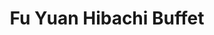 ---
layout: place
title: "Fu Yuan Hibachi Buffet"
permalink: /indiana/plainfield/fu-yuan-hibachi-buffet.html
stateAbbr: IN
stateName: Indiana
cityName: Plainfield
seo:
  name: "Fu Yuan Hibachi Buffet"
  type: Restaurant
  links: https://fuyuanhibachi.shop/
description: "Japanese BBQ house with an expansive lunch & dinner buffet including sushi & fried rice dishes. Fu Yuan Hibachi Buffet serves delicious sushi in Plainfield, Indiana. Try fresh Japanese dishes for a great dining experience. Available for takeout, delivery, lunch, and dinner."
place_id: ChIJ2cQVVkmkbIgRZgoOlogFiKs
photos:
  - name: >-
      places/ChIJ2cQVVkmkbIgRZgoOlogFiKs/photos/AeeoHcKuHiMn3A7UpYxiCNKdE3MoL9iSAG6-MaRnHt2KV20JlxNlxH3bDBgRdAYVPFIV4yzG6KaCQ3ZbqSe9M1HOdMFH3wgl64HDRJh-v685uwCJSv6vI_y5MV3bCQzukQ0TBdQKJBeGwOvmrru_HSxut76kDCNQh4voQwHQEhUrQokz7WIFC_prMOuIJpy2dybarI5f3hPDocOUtFH_gS0C0n0enkcKdx_zv85c93A_VialR0kGaaBRz-ZwB4gdR87IYRVbZWOP56q-5bUSeXALuJa7TkuFt6a5VDVm_KXtkZUCvWgoT-ygLHmDC_ehTsqklGUPk6qJWR5e_m59hHZHbyqZ2p8fq4VucjyGIiJlwzFs2r9bbt5pdV2WWK5BRqCUsBBJHxmOja8tPdzzPRhVuCBgSjuf-bb-eismN4x-txQ
    widthPx: 4032
    heightPx: 3024
    authorAttributions:
      - displayName: Maria143 Enrique
        uri: https://maps.google.com/maps/contrib/110686748679157238791
        photoUri: >-
          https://lh3.googleusercontent.com/a-/ALV-UjUaHAC8H-JRgkRDiDsHJSXZGW76i08fDTtLHqKvBY1lx2LR1lgC=s100-p-k-no-mo
    flagContentUri: >-
      https://www.google.com/local/imagery/report/?cb_client=maps_api_places.places_api&image_key=!1e10!2sCIHM0ogKEICAgIDE7am0NA&hl=en-US
    googleMapsUri: >-
      https://www.google.com/maps/place//data=!3m4!1e2!3m2!1sCIHM0ogKEICAgIDE7am0NA!2e10!4m2!3m1!1s0x886ca4495615c4d9:0xab880588960e0a66
  - name: >-
      places/ChIJ2cQVVkmkbIgRZgoOlogFiKs/photos/AeeoHcLrtkly6QqzK1hNZAcUIUkY1KLwOtF1EHJ6PgIJSjXOk5KwnO7-ao2qCs2kCwVaUg6foG8MxrmIth2ReXf98Wpkgn4Vza1lH_9vjN9Av6y7nvO5QpMWy-VzAL-ARJ8e6-0r42iNmapQVzU5_2fuN6sP4FKCgzIDsNy3c3SUlxYXRIi9DdsSBFATnFWEl8FcP03VbVjiYkmRC4gZwZtDQkHsDKKx_-Aciow1h_hSNWcVXzcV5Cw8Nhb3Ifh2dnjj0WEvx8wcJwNQqyJT7SkGZKwThQ2IAYO7_xn4_MrUNqdqz0tt3BxWueUo9E4IprcO_keg1WuQs1e5n7FdF6tiWExDy3uuRQvd53Setv4AsCudOvtchR-80W9Q6WaxLi1x0vdyYFgPYg-U1DAVoyffXN8B9M5FGrd5ka1B5Z4yrvz-Zw
    widthPx: 4032
    heightPx: 3024
    authorAttributions:
      - displayName: Nooroodin84
        uri: https://maps.google.com/maps/contrib/110365450446427215090
        photoUri: >-
          https://lh3.googleusercontent.com/a-/ALV-UjUJVDbUi81cpXRBpBf4GZ9-XBE9WhpQwAgeQ8r-OBVPdUAQtJ01Jw=s100-p-k-no-mo
    flagContentUri: >-
      https://www.google.com/local/imagery/report/?cb_client=maps_api_places.places_api&image_key=!1e10!2sCIHM0ogKEICAgIDhspPaMQ&hl=en-US
    googleMapsUri: >-
      https://www.google.com/maps/place//data=!3m4!1e2!3m2!1sCIHM0ogKEICAgIDhspPaMQ!2e10!4m2!3m1!1s0x886ca4495615c4d9:0xab880588960e0a66
  - name: >-
      places/ChIJ2cQVVkmkbIgRZgoOlogFiKs/photos/AeeoHcIN5m_x-Zm0gpPv73fnyWzCabiWPBiCa5D_fzIYB_SLrCIX5pZzShy0e5k9XYVgkjSgx1TbS7hhRCTJCbnsNqETl9fVxVL9snBDimOjb1K3oP17DmIK6vMyNoYCPREDyLWW-W9Sn8UCDmTa-pigFEvLEaUeGFw-ix6d80FpLyfiuBawi_xVNutHds6ctInIhs5CnGinpdTMnzf45c5SikHDqdcn5spqAYA6BFg3jIc1As6qO9PiEYo-eUJ5UypvSOjFISXEAz8qJl9SGeazcAvgNy60EprNbf20AjkP_zpW-l2HKsgZSW3hpJSU8jrIpnsIKkJt1EDUTVexj0LdymT-T0gpT6kbznF3GRA3w5wR22s3MJRADmIh7p8KymctWzD0LDB2tzxNJC0m5UXtv0FuwTlZHMwlD5q040w9pDrcFg
    widthPx: 4000
    heightPx: 3000
    authorAttributions:
      - displayName: Magnificent Smith
        uri: https://maps.google.com/maps/contrib/101244357212095388650
        photoUri: >-
          https://lh3.googleusercontent.com/a/ACg8ocJnhJ3xLso2Gw9L1dktd4FameGQjZkEAVoyjwe3KPujhrkc-w=s100-p-k-no-mo
    flagContentUri: >-
      https://www.google.com/local/imagery/report/?cb_client=maps_api_places.places_api&image_key=!1e10!2sCIHM0ogKEICAgIDn0e_WPw&hl=en-US
    googleMapsUri: >-
      https://www.google.com/maps/place//data=!3m4!1e2!3m2!1sCIHM0ogKEICAgIDn0e_WPw!2e10!4m2!3m1!1s0x886ca4495615c4d9:0xab880588960e0a66
  - name: >-
      places/ChIJ2cQVVkmkbIgRZgoOlogFiKs/photos/AeeoHcLnVKNqkNfDKVLSTxcwdJgXHYGxfZdXuc9Dj89f7FFqhtbde3Rnfrl1rw7ev9liWNH3VS4qlANO0E74D1_NW6gN1uasJrqUpHP6Ziq-_BKYIMteACJuxnu784UNnV5TYaZiySuZFRcw84c9mmmh0dfFofOqoczjW78KNqwx7HGhE5xn8-rD5LeuXxx2tpb1EYXOc5LsUSw_bsbE1qxTIJLMAauz0hMbH5aqM0H28o-2186mUqQzWlMfTAo-dlQdrYqBLLBCCC2NY1mvKRtS2cq3bwU0C30OW0lXsYNWXLeu5Gb4GpTK_uMeoKLJsxm-ZIsI0x-uTZeg9wi4Ipc2GOIWx-oA3fOS3gAksQnSoWw9OKfzYAomusAu_wVDBj-FrD1LCGxxmvlBgGltgRocmYxHAwg3D1DcmpKYyFqk20393g
    widthPx: 4080
    heightPx: 3072
    authorAttributions:
      - displayName: MC
        uri: https://maps.google.com/maps/contrib/105441240955004363983
        photoUri: >-
          https://lh3.googleusercontent.com/a-/ALV-UjWxNQ_ItlIL12YZNEiGwM2p9CRZynrBpovJG5VQcAvAKwQP3a7r=s100-p-k-no-mo
    flagContentUri: >-
      https://www.google.com/local/imagery/report/?cb_client=maps_api_places.places_api&image_key=!1e10!2sCIHM0ogKEICAgICbqcaceg&hl=en-US
    googleMapsUri: >-
      https://www.google.com/maps/place//data=!3m4!1e2!3m2!1sCIHM0ogKEICAgICbqcaceg!2e10!4m2!3m1!1s0x886ca4495615c4d9:0xab880588960e0a66
  - name: >-
      places/ChIJ2cQVVkmkbIgRZgoOlogFiKs/photos/AeeoHcLPiZ5njaObAxzx9oTMmXuNOfVLaKItPCbNHzryQkdAl2NauBxSZCjSZykt0VR3xOhO6hyCmVTvQXzUBpjWF3QYPBRdEviUL_SbBAMp0zhy-t-Tk2SaMNuNnpQ0DEHybXacmgs_nZFDOBF-F5AKYxEe5cP1vGaYoDkzeKoIOU5Xr3QpwSq6v307iL8lnV-af1xsiIUCEGVBMzAlmXyjLGPbKr0NLPWOoTfx2D9DVX_1zsCDOHL9g07IuBbfYA-W4eajCop4xTuyF2oWcSSlJizK6mZyb-IKMYVhuy6y6DEBlwEYIShzKrmxM8f_Fyx7b34pLcDC-wSXF6XdENygudM9U195O-LKSlONf7pNWoJM0sA-PmNP5BQt_vx8iDtZDLMmhVQzR9xcaScera0z9OOJF0Hqm1Ba2MzslIcLfuJxYQ
    widthPx: 4032
    heightPx: 1908
    authorAttributions:
      - displayName: John Patton
        uri: https://maps.google.com/maps/contrib/109563920437519386004
        photoUri: >-
          https://lh3.googleusercontent.com/a-/ALV-UjWvn9PbbF-WqYyrnp9-9aRLYVM52-Mos1XS_bzwzxRDXI9cWafU0g=s100-p-k-no-mo
    flagContentUri: >-
      https://www.google.com/local/imagery/report/?cb_client=maps_api_places.places_api&image_key=!1e10!2sCIHM0ogKEICAgID23sj_Yw&hl=en-US
    googleMapsUri: >-
      https://www.google.com/maps/place//data=!3m4!1e2!3m2!1sCIHM0ogKEICAgID23sj_Yw!2e10!4m2!3m1!1s0x886ca4495615c4d9:0xab880588960e0a66
  - name: >-
      places/ChIJ2cQVVkmkbIgRZgoOlogFiKs/photos/AeeoHcKqw5s2h7YjBTwcDUdUFdqivfz9j4vlH-Z2rKZr5H_ogBBzYXWtXBBMp26MVc1UDoMqIuTzTNbjRJ-23NazXdxWOCXuJV39c4WDA48ybWLy-td3rvEiDMr0RAisLYxaQxa_f007jcOMsHS_S5n6aMoDn4wIWS_vo8_KuD2CfNYJ3PYXHaWGRLgN6bkZ0aiULIaVjrBsWRzlqcbfoeOKB3laf_oHqxcOK6KHwocXL3nLvIJAjkn2wovajWem0vnWY66btPUem7Diqm5iL7gSIpz_PriUmZWue6ykiM7kKtVZP6kJPnerM8Qcg3RVWg-36cY5XBRpzjTxjjWXlYw2Kkp3PBc0GF-9f-GdILBG_eiEAIRAdlnl3Uxl0FaalOH5L7e7ZUwBnjC8YPiqMzREnIsSS5RtaA13VOO4WNxirlFu-w
    widthPx: 4080
    heightPx: 3072
    authorAttributions:
      - displayName: Daniel Watson
        uri: https://maps.google.com/maps/contrib/105147023118361223522
        photoUri: >-
          https://lh3.googleusercontent.com/a-/ALV-UjUA7Dz7g286MoZ2acOrqppfVi9SollvuYf-Q3eGZRi2qhTxgDNcPg=s100-p-k-no-mo
    flagContentUri: >-
      https://www.google.com/local/imagery/report/?cb_client=maps_api_places.places_api&image_key=!1e10!2sCIHM0ogKEICAgICT09_VEA&hl=en-US
    googleMapsUri: >-
      https://www.google.com/maps/place//data=!3m4!1e2!3m2!1sCIHM0ogKEICAgICT09_VEA!2e10!4m2!3m1!1s0x886ca4495615c4d9:0xab880588960e0a66
  - name: >-
      places/ChIJ2cQVVkmkbIgRZgoOlogFiKs/photos/AeeoHcKku1RX2tB1gaEO4x17xBEGPkilwWUAhE4jOgElfcubj4ZP8tknf0m1biuyzUnqLOo8DktbHkSQIyoxQCIrtoCkKi8S5Z4beIFegoS8y6fa0THh_RtKA4jWozsJo8xpLm_3uyJ-PmxCAiqQRK1Rg9AySQBVs0jntVYZ0POPRrWoWCYCLvEcHSKb7GqRaP4vziIpzTwMeNnKpG-9EQQLj7b-4llHxUWcGkJruYh9y-582L0Gx1AOx_cKIA2BGirdgFnnWRc6oUDFxGMJvEDtQwnTQeodaPnDp_VA_yD-E812glqncqbOSSXYCv0w6_nxXSxAyXZsabtX3O5EtHN_yRTa5PpPh0hQr0ER0xq7wJRz83pHvFVMsGaEYecUOrrWFJrVqV0AiUX-oJ32S0YZAL_cZkkf5SVUdwe9BfcmoaWUiQ
    widthPx: 3468
    heightPx: 4624
    authorAttributions:
      - displayName: Jesse Felmy
        uri: https://maps.google.com/maps/contrib/113421734768186138766
        photoUri: >-
          https://lh3.googleusercontent.com/a-/ALV-UjXz4YiiWnpDPrBBRQqGArAxqqPT4qv-ShBbkolYRX3WytIW7CXH=s100-p-k-no-mo
    flagContentUri: >-
      https://www.google.com/local/imagery/report/?cb_client=maps_api_places.places_api&image_key=!1e10!2sCIHM0ogKEICAgICWvPDFNg&hl=en-US
    googleMapsUri: >-
      https://www.google.com/maps/place//data=!3m4!1e2!3m2!1sCIHM0ogKEICAgICWvPDFNg!2e10!4m2!3m1!1s0x886ca4495615c4d9:0xab880588960e0a66
  - name: >-
      places/ChIJ2cQVVkmkbIgRZgoOlogFiKs/photos/AeeoHcLoHdg40Zt87WWJ2GMAWm4iSuH2XjlCJdmkL4acu-ZiyzHqXKvgFtbZYtuauM_d7xDWniChx3A4ljuvEFoydnF-9Dtz0sUg9X4ofQ99VWNG3dfPuyrbUokL8Qf3aU85ACu1t0rFITJPnJz_LOF44G-nXV6x0PAj2OkT_Wupkm2z2YI3tIY6uv1_sqJVBSG7HLOeKcEl-WbGOXpW1ik2pcfTzWhGfoqngaSe8It_TwQRzgrWfOWi8R0eLyR1mCkKkO8dnQoMFeR_kVE9AXMPzuOk0cQTP_PBY7-3Wng3ctYZRwVamQ3tLYWmrTsWaZLPVIpv25XNkVcWmS1vDrkvPJeQRKW0b_0WKdPAQPyxzvHn9DS676JYMnh6E1S6kmIQw6SrRtJ5f0XIpgwzm2wfTrnB-5z9k1ZxZJrg89upDsmeuMnD
    widthPx: 4032
    heightPx: 3024
    authorAttributions:
      - displayName: Diana Voloshyna
        uri: https://maps.google.com/maps/contrib/109435972479917259777
        photoUri: >-
          https://lh3.googleusercontent.com/a-/ALV-UjW8H9oS1iHZewK1NM-CM73_qbNYPOZefTX7XMubr5Ch2-pLwByuqQ=s100-p-k-no-mo
    flagContentUri: >-
      https://www.google.com/local/imagery/report/?cb_client=maps_api_places.places_api&image_key=!1e10!2sCIHM0ogKEICAgIDmzr_0lAE&hl=en-US
    googleMapsUri: >-
      https://www.google.com/maps/place//data=!3m4!1e2!3m2!1sCIHM0ogKEICAgIDmzr_0lAE!2e10!4m2!3m1!1s0x886ca4495615c4d9:0xab880588960e0a66
  - name: >-
      places/ChIJ2cQVVkmkbIgRZgoOlogFiKs/photos/AeeoHcK-ICc9KcednGQ8HAz7gs39dyvzpBSkgc8m9eW6TXV22qv-lRpGZGwTgLBrYgFIIR2nUWFeeY1c7JQZre53qAH8eDe88q64TPM7SECw-nBRQwDPxyol4XpfgpuaUaf9xW8dK9w3BNU5sBmVQ42YJnbE0tiBGlyrFIsCtrV5yn2kWbijLqA45dmxG6mXv_cdle0iiWXEb19N9nb65FMnUB92cprT12RxNRsm-eAKNcdDYkzSQM9Ij1l5n0dmZNEfSFJ7jvpMLZf6hn5igz64EwOHTMXocIOJYj85eiIzd2F_CfEQgHtDn2mx5jYjf2NIz9GH-fK9g0h2-lXioqi8NXbh_ZVNV763A3kDhWVjt0-LMkMdF-1chAsGsSKzd0IF1GVsIxAZQ7oxOWMW3euNgIuMoyjVKTdDjQrNoHpE2umJe-0
    widthPx: 4032
    heightPx: 3024
    authorAttributions:
      - displayName: Eric Willman
        uri: https://maps.google.com/maps/contrib/116834885870765132669
        photoUri: >-
          https://lh3.googleusercontent.com/a-/ALV-UjW3jPOo50rTUbIL10invXOLWG0qenSkrEO-hVY2bWgGNhUHrIU=s100-p-k-no-mo
    flagContentUri: >-
      https://www.google.com/local/imagery/report/?cb_client=maps_api_places.places_api&image_key=!1e10!2sCIHM0ogKEICAgIDy-8eqrgE&hl=en-US
    googleMapsUri: >-
      https://www.google.com/maps/place//data=!3m4!1e2!3m2!1sCIHM0ogKEICAgIDy-8eqrgE!2e10!4m2!3m1!1s0x886ca4495615c4d9:0xab880588960e0a66
  - name: >-
      places/ChIJ2cQVVkmkbIgRZgoOlogFiKs/photos/AeeoHcLWLjlDRpUymHE8u1THon4cVRYGkTojZ_rdE5-KwBZui8I9LBGmke7wcqD2B8YbeX930eZNcYEaxvXw6zb9SbFG26duzAp0RgMuGI8cYiW0INMmDZcne5dqqMxHXms_nGjmX1r0_ScOJdytvRYKGF_NmOM6VP9gcW1nNhDpZb9V9T-RgGBMccE5c9lZQeIlKkGQQLz-KnK8j2M8JRk1fpHzXbHKA-OKoY5oeCXei8g-3H6tMIYmcsIoNhnpo16Eo2rN-diSVcQPBmXYkSp-4oBzkLEW8cTcojktDhPzF6Fc6BMugcaecnLstYITcBBUxBPSWGX2Bz3XvwpRdUH-yAFf_6v5mKO54e69fbtF4A4RYBJBC02DcNf6H9x3rah5z5gppkcmj_q4lA6GviPPaqIGUrLprCIzwBMw4cD6I440M536
    widthPx: 4032
    heightPx: 3024
    authorAttributions:
      - displayName: Flighest One
        uri: https://maps.google.com/maps/contrib/117621040524208925489
        photoUri: >-
          https://lh3.googleusercontent.com/a-/ALV-UjUWDepJGVysUD-74EAjTXE53aQsHqbsj4svVdCENbW0KONuLZnJ7w=s100-p-k-no-mo
    flagContentUri: >-
      https://www.google.com/local/imagery/report/?cb_client=maps_api_places.places_api&image_key=!1e10!2sCIHM0ogKEICAgIDE5b_snwE&hl=en-US
    googleMapsUri: >-
      https://www.google.com/maps/place//data=!3m4!1e2!3m2!1sCIHM0ogKEICAgIDE5b_snwE!2e10!4m2!3m1!1s0x886ca4495615c4d9:0xab880588960e0a66
address: 2535 E Main St, Plainfield, IN 46168, USA
street: 2535 E Main St
city: Plainfield
state: IN
zip: '46168'
country: USA
neighborhood: null
latitude: '39.713625'
longitude: '-86.362457'
accessibility_options:
  wheelchairAccessibleParking: true
  wheelchairAccessibleEntrance: true
  wheelchairAccessibleRestroom: true
  wheelchairAccessibleSeating: true
business_status: OPERATIONAL
name: Fu Yuan Hibachi Buffet
google_maps_links:
  directionsUri: >-
    https://www.google.com/maps/dir//''/data=!4m7!4m6!1m1!4e2!1m2!1m1!1s0x886ca4495615c4d9:0xab880588960e0a66!3e0
  placeUri: https://maps.google.com/?cid=12360135261509519974
  writeAReviewUri: >-
    https://www.google.com/maps/place//data=!4m3!3m2!1s0x886ca4495615c4d9:0xab880588960e0a66!12e1
  reviewsUri: >-
    https://www.google.com/maps/place//data=!4m4!3m3!1s0x886ca4495615c4d9:0xab880588960e0a66!9m1!1b1
  photosUri: >-
    https://www.google.com/maps/place//data=!4m3!3m2!1s0x886ca4495615c4d9:0xab880588960e0a66!10e5
primary_type: Japanese Restaurant
opening_hours:
  regular: null
  current: null
secondary_opening_hours:
  regular:
    weekdayDescriptions: null
    type: null
  current:
    weekdayDescriptions: null
    type: null
phone: (317) 742-5558
price_level: PRICE_LEVEL_MODERATE
price_range: $10 &ndash; $20
rating: '4.0'
rating_count: 0
website: https://fuyuanhibachi.shop/
reviews:
  - name: >-
      places/ChIJ2cQVVkmkbIgRZgoOlogFiKs/reviews/ChZDSUhNMG9nS0VJQ0FnSUNicWNhY0NnEAE
    relativePublishTimeDescription: 8 months ago
    rating: 2
    text:
      text: >-
        Well let's start with the good part. I went on a Sunday for lunch. 
        Dessert was good and each dish was served hot. Now to the ugh part.
        Every dish didn't look like it had any care when cooked. The taste was
        definitely missing something. My favorite Chinese take out has more love
        given to it. The sushi looked like it sat there for a while.  I tried
        the hibachi where you get your own ingredients expecting you made
        something yummy but my first bite I spit it in my napkin. I didn't
        bother to just go with swallowing it.    Seafood was plentiful but small
        in comparison.  General Tai's and coconut shrimp were overdone and too
        much breading.  Noodles were bland and small.  Soup was basic and again
        lacked flavor.  I wasn't feeling the Chinese food so went with
        American.  What could go wrong right?  Mac and cheese was cold and
        mashed potatoes definitely had the came out of a bag taste. Gravy did as
        well. I'd get new chefs. I'm not sure how this place gets amazing
        reviews.  For me to come all the way to Plainfield I truly expected
        something much better. I won't be back. I'd travel up north or south to
        get something more edible for the money.
      languageCode: en
    originalText:
      text: >-
        Well let's start with the good part. I went on a Sunday for lunch. 
        Dessert was good and each dish was served hot. Now to the ugh part.
        Every dish didn't look like it had any care when cooked. The taste was
        definitely missing something. My favorite Chinese take out has more love
        given to it. The sushi looked like it sat there for a while.  I tried
        the hibachi where you get your own ingredients expecting you made
        something yummy but my first bite I spit it in my napkin. I didn't
        bother to just go with swallowing it.    Seafood was plentiful but small
        in comparison.  General Tai's and coconut shrimp were overdone and too
        much breading.  Noodles were bland and small.  Soup was basic and again
        lacked flavor.  I wasn't feeling the Chinese food so went with
        American.  What could go wrong right?  Mac and cheese was cold and
        mashed potatoes definitely had the came out of a bag taste. Gravy did as
        well. I'd get new chefs. I'm not sure how this place gets amazing
        reviews.  For me to come all the way to Plainfield I truly expected
        something much better. I won't be back. I'd travel up north or south to
        get something more edible for the money.
      languageCode: en
    authorAttribution:
      displayName: MC
      uri: https://www.google.com/maps/contrib/105441240955004363983/reviews
      photoUri: >-
        https://lh3.googleusercontent.com/a-/ALV-UjWxNQ_ItlIL12YZNEiGwM2p9CRZynrBpovJG5VQcAvAKwQP3a7r=s128-c0x00000000-cc-rp-mo-ba6
    publishTime: '2024-07-28T18:00:16.974536Z'
    flagContentUri: >-
      https://www.google.com/local/review/rap/report?postId=ChZDSUhNMG9nS0VJQ0FnSUNicWNhY0NnEAE&d=17924085&t=1
    googleMapsUri: >-
      https://www.google.com/maps/reviews/data=!4m6!14m5!1m4!2m3!1sChZDSUhNMG9nS0VJQ0FnSUNicWNhY0NnEAE!2m1!1s0x886ca4495615c4d9:0xab880588960e0a66
  - name: >-
      places/ChIJ2cQVVkmkbIgRZgoOlogFiKs/reviews/ChZDSUhNMG9nS0VJQ0FnTUNBbGZ2akhBEAE
    relativePublishTimeDescription: 2 months ago
    rating: 2
    text:
      text: >-
        The staff were friendly! The bathrooms were not so appealing. There was
        literal duct tape holding things together in the bathroom. The
        restaurant itself was not bad as far as decorations and environment go.
        There was a nasty smell near the table my family and I were sitting at.
        It smelled like sewage. Not a fun smell, glad it didn't make an
        appearance until we finished eating. The food... none of it was hot.
        None of it had flavor and it was chewy. I didn't finish my plate because
        it just wasn't good and I was a bit fearful of getting sick because the
        hot food was not hot. The buffet line did not have any food labeled and
        there was a long hair stuck to one of the serving tongs in one of the
        food dishes. The cost is kind of expensive for the quality of food
        you're getting. The bill came out to $50 and some change for two adults
        and a child plus the cost of drinks. This totals around $15 and some
        change per adult. The food was not worth this. I came here because it
        was rated 4 stars.. after eating here, I have no idea why! Won't be
        returning.
      languageCode: en
    originalText:
      text: >-
        The staff were friendly! The bathrooms were not so appealing. There was
        literal duct tape holding things together in the bathroom. The
        restaurant itself was not bad as far as decorations and environment go.
        There was a nasty smell near the table my family and I were sitting at.
        It smelled like sewage. Not a fun smell, glad it didn't make an
        appearance until we finished eating. The food... none of it was hot.
        None of it had flavor and it was chewy. I didn't finish my plate because
        it just wasn't good and I was a bit fearful of getting sick because the
        hot food was not hot. The buffet line did not have any food labeled and
        there was a long hair stuck to one of the serving tongs in one of the
        food dishes. The cost is kind of expensive for the quality of food
        you're getting. The bill came out to $50 and some change for two adults
        and a child plus the cost of drinks. This totals around $15 and some
        change per adult. The food was not worth this. I came here because it
        was rated 4 stars.. after eating here, I have no idea why! Won't be
        returning.
      languageCode: en
    authorAttribution:
      displayName: bre nicole
      uri: https://www.google.com/maps/contrib/113944160118888426162/reviews
      photoUri: >-
        https://lh3.googleusercontent.com/a/ACg8ocKHzPlByEa6IQCw38LWlIPZ4QZp7Dk2mRuomVu1njtvgVIoJA=s128-c0x00000000-cc-rp-mo
    publishTime: '2025-02-02T20:05:06.921382Z'
    flagContentUri: >-
      https://www.google.com/local/review/rap/report?postId=ChZDSUhNMG9nS0VJQ0FnTUNBbGZ2akhBEAE&d=17924085&t=1
    googleMapsUri: >-
      https://www.google.com/maps/reviews/data=!4m6!14m5!1m4!2m3!1sChZDSUhNMG9nS0VJQ0FnTUNBbGZ2akhBEAE!2m1!1s0x886ca4495615c4d9:0xab880588960e0a66
  - name: >-
      places/ChIJ2cQVVkmkbIgRZgoOlogFiKs/reviews/ChdDSUhNMG9nS0VJQ0FnSUN4dGZxSDNRRRAB
    relativePublishTimeDescription: a year ago
    rating: 5
    text:
      text: >-
        ABSOLUTELY LOVE THIS BUFFET! I always go here when in the area, I live a
        couple hours away and will always choose this restaurant when visiting.
        They have so many different options and it is not too bad of a price.
        The restaurant is always clean and very quiet. You are able to enjoy a
        nice meal here. The bacon chicken is fantastic and would recommend it
        100%. It is also kid-friendly who are picky eaters. They had mac and
        cheese and chicken nuggets when I visited last. You will not regret
        stopping by this location!
      languageCode: en
    originalText:
      text: >-
        ABSOLUTELY LOVE THIS BUFFET! I always go here when in the area, I live a
        couple hours away and will always choose this restaurant when visiting.
        They have so many different options and it is not too bad of a price.
        The restaurant is always clean and very quiet. You are able to enjoy a
        nice meal here. The bacon chicken is fantastic and would recommend it
        100%. It is also kid-friendly who are picky eaters. They had mac and
        cheese and chicken nuggets when I visited last. You will not regret
        stopping by this location!
      languageCode: en
    authorAttribution:
      displayName: Bean !
      uri: https://www.google.com/maps/contrib/112903871452033140177/reviews
      photoUri: >-
        https://lh3.googleusercontent.com/a-/ALV-UjVhlSAk013jRDbuI4s3lp1ThBCRDNqqNXM2jyLmXFEc1YQJkPEP=s128-c0x00000000-cc-rp-mo-ba5
    publishTime: '2023-05-22T19:10:23.238627Z'
    flagContentUri: >-
      https://www.google.com/local/review/rap/report?postId=ChdDSUhNMG9nS0VJQ0FnSUN4dGZxSDNRRRAB&d=17924085&t=1
    googleMapsUri: >-
      https://www.google.com/maps/reviews/data=!4m6!14m5!1m4!2m3!1sChdDSUhNMG9nS0VJQ0FnSUN4dGZxSDNRRRAB!2m1!1s0x886ca4495615c4d9:0xab880588960e0a66
  - name: >-
      places/ChIJ2cQVVkmkbIgRZgoOlogFiKs/reviews/ChdDSUhNMG9nS0VJQ0FnSUNmeEtXZXJRRRAB
    relativePublishTimeDescription: 3 months ago
    rating: 1
    text:
      text: >-
        We live close and have tried this place multiple times. Our last visit
        the food was dry and the sushi selection looked like it had set out all
        day. We picked other options and sat down. Our waitress was very pushy
        to take our plates and brought us the bill before we even got through
        our first plate. Saying you can pay now and was very pushy about it.
        Like she wanted us to leave as soon as possible it was very awkward. 
        Then I took my daughter to the bathroom and hoe I wish I would of took a
        picture of the disgusting seen. The bathroom looked like it was flooded
        toilet paper stuck on the floor really nasty.. I wish I would of seen
        the bathroom before we got food we would of never sat down.I would love
        to see the health department report for this restaurant no way they pass
        inspection.
      languageCode: en
    originalText:
      text: >-
        We live close and have tried this place multiple times. Our last visit
        the food was dry and the sushi selection looked like it had set out all
        day. We picked other options and sat down. Our waitress was very pushy
        to take our plates and brought us the bill before we even got through
        our first plate. Saying you can pay now and was very pushy about it.
        Like she wanted us to leave as soon as possible it was very awkward. 
        Then I took my daughter to the bathroom and hoe I wish I would of took a
        picture of the disgusting seen. The bathroom looked like it was flooded
        toilet paper stuck on the floor really nasty.. I wish I would of seen
        the bathroom before we got food we would of never sat down.I would love
        to see the health department report for this restaurant no way they pass
        inspection.
      languageCode: en
    authorAttribution:
      displayName: Jessica Harris
      uri: https://www.google.com/maps/contrib/100808004672806691414/reviews
      photoUri: >-
        https://lh3.googleusercontent.com/a/ACg8ocJjhhcjckB8-KfJjnbCMgsBhP_m-bb1KvSQhXYbK35Sf8ZiHQ=s128-c0x00000000-cc-rp-mo-ba2
    publishTime: '2024-12-26T03:27:40.678694Z'
    flagContentUri: >-
      https://www.google.com/local/review/rap/report?postId=ChdDSUhNMG9nS0VJQ0FnSUNmeEtXZXJRRRAB&d=17924085&t=1
    googleMapsUri: >-
      https://www.google.com/maps/reviews/data=!4m6!14m5!1m4!2m3!1sChdDSUhNMG9nS0VJQ0FnSUNmeEtXZXJRRRAB!2m1!1s0x886ca4495615c4d9:0xab880588960e0a66
  - name: >-
      places/ChIJ2cQVVkmkbIgRZgoOlogFiKs/reviews/ChdDSUhNMG9nS0VJQ0FnTUNBb1l2Sm5RRRAB
    relativePublishTimeDescription: 2 months ago
    rating: 2
    text:
      text: >-
        Sadly this seems like a place that made a lot of cost savings moves and
        survived but never recovered from 2020.

        The sushi was better than expected but the buffet food was bland and
        disappointing.

        The only mustard available was in the packets which sadly is always just
        all bitter with no heat. There were no chopsticks available and eating
        sushi with a fork is just wrong.

        My friend had some mussels and said they were watery. The chicken I had
        was tough.

        I hate to see a place like this in decline which is what I suspect.

        A side note, do not use the soy sauce on the table. Someone had poured
        salt in it and it was very salty. I politely informed the staff and they
        took it to dump, clean and refill.
      languageCode: en
    originalText:
      text: >-
        Sadly this seems like a place that made a lot of cost savings moves and
        survived but never recovered from 2020.

        The sushi was better than expected but the buffet food was bland and
        disappointing.

        The only mustard available was in the packets which sadly is always just
        all bitter with no heat. There were no chopsticks available and eating
        sushi with a fork is just wrong.

        My friend had some mussels and said they were watery. The chicken I had
        was tough.

        I hate to see a place like this in decline which is what I suspect.

        A side note, do not use the soy sauce on the table. Someone had poured
        salt in it and it was very salty. I politely informed the staff and they
        took it to dump, clean and refill.
      languageCode: en
    authorAttribution:
      displayName: XXAIX
      uri: https://www.google.com/maps/contrib/112714962930618682026/reviews
      photoUri: >-
        https://lh3.googleusercontent.com/a-/ALV-UjU2cYh2gx5MN1i9VbHNrnvck0mgLaWsi0XtGP_IJhEF-Ne4luM=s128-c0x00000000-cc-rp-mo
    publishTime: '2025-02-01T14:14:30.853316Z'
    flagContentUri: >-
      https://www.google.com/local/review/rap/report?postId=ChdDSUhNMG9nS0VJQ0FnTUNBb1l2Sm5RRRAB&d=17924085&t=1
    googleMapsUri: >-
      https://www.google.com/maps/reviews/data=!4m6!14m5!1m4!2m3!1sChdDSUhNMG9nS0VJQ0FnTUNBb1l2Sm5RRRAB!2m1!1s0x886ca4495615c4d9:0xab880588960e0a66
parking_options:
  freeParkingLot: true
  freeStreetParking: true
  paidStreetParking: false
  valetParking: false
payment_options:
  acceptsCreditCards: true
  acceptsDebitCards: true
  acceptsCashOnly: false
  acceptsNfc: true
allow_dogs: null
curbside_pickup: false
delivery: true
dine_in: true
good_for_children: true
good_for_groups: true
good_for_sports: false
live_music: false
menu_for_children: false
outdoor_seating: false
reservable: true
restroom: true
serves_beer: false
serves_breakfast: false
serves_brunch: null
serves_cocktails: false
serves_coffee: null
serves_dinner: true
serves_dessert: true
serves_lunch: true
serves_vegetarian_food: true
serves_wine: false
takeout: true
update_category: essentials
summary: >-
  Japanese BBQ house with an expansive lunch & dinner buffet including sushi &
  fried rice dishes.

---